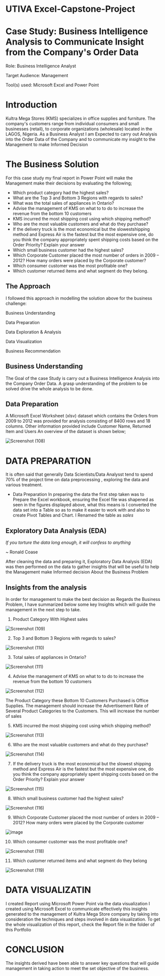 # UTIVA Excel-Capstone-Project

# Case Study: Business Intelligence Analysis to Communicate Insight from the Company's Order Data

Role: Business Intelligence Analyst

Target Audience: Management

Tool(s) used: Microsoft Excel and Power Point

# Introduction
Kultra Mega Stores (KMS) specializes in office supplies and furniture. The company's customers range from individual consumers and small businesses (retail), to corporate organizations (wholesale) located in the LAGOS, Nigeria. As a Business Analyst I am Expected to carry out Analysis into the Order Data of the Company and to communicate my insight to the Management to make Informed Decision

# The Business Solution
For this case study my final report in Power Point will make the Management make their decisions by evaluating the following;
- Which product category had the highest sales?
- What are the Top 3 and Bottom 3 Regions with regards to 
sales?
- What was the total sales of appliances in Ontario?
- Advise the management of KMS on what to to do to increase the revenue from the bottom 10 customers
- KMS incurred the most shipping cost using which shipping method?
- Who are the most valuable customers and what do they purchase?
- If the delivery truck is the most economical but the slowestshipping method and Express Air is the fastest but the most expensive one, do you think the company appropriately spent shipping costs based on the Order Priority? Explain your answer
- Which small business customer had the highest sales?
- Which Corporate Customer placed the most number of orders in 2009 – 2012? How many orders were placed by the Corporate customer?
- Which consumer customer was the most profitable one?
- Which customer returned items and what segment do they belong.

## The Approach
I followed this approach in modelling the solution above for the business challenge:

Business Understanding

Data Preparation

Data Exploration & Analysis

Data Visualization

Business Recommendation

## Business Understanding
The Goal of the case Study is carry out a Business Intelligence Analysis into the Company Order Data. A grasp understanding of the problem to be solved drive the whole analysis to be done.

## Data Preparation
A Microsoft Excel Worksheet (xlsv) dataset which contains the Orders from 2009 to 2012 was provided for analysis consisting of 8400 rows and 18 columns. Other information provided include Customer Name, Returned Item and Users
An overview of the dataset is shown below;

![Screenshot (108)](https://user-images.githubusercontent.com/96060060/174450841-353cc5ce-b4e1-4d41-802d-8455cccacf40.png)

# DATA PREPARATION
It is often said that generally Data Scientists/Data Analysst tend to spend 70% of the project time on data preprocessing , exploring the data and various treatment.

- Data Preparation
In preparing the data the first step taken was to Prepare the Excel workbook, ensuring the Excel file was shapened as seen in the figures displayed above, what this means is I converted the data set into a Table so as to make it easier to work with and also to create Pivot Tables and Chart. I Renamed the table as *sales*

## Exploratory Data Analysis (EDA)

*If you torture the data long enough, it will confess to anything*

~ Ronald Coase

After cleaning the data and preparing it, Exploratory Data Analysis (EDA) was then performed on the data to gather insights that will be useful to help the Management  make Informed decision About the Business Problem

## Insights from the analysis

In order for management to make the best decision as Regards the Business Problem,  I have summarized below some key Insights which will guide the management in the next step to take.

1. Product Category With Highest sales

![Screenshot (109)](https://user-images.githubusercontent.com/96060060/174452398-bc62dc85-0aa1-4ae2-bcc1-4093c8c74345.png)

2. Top 3 and Bottom 3 Regions with regards to sales?

![Screenshot (110)](https://user-images.githubusercontent.com/96060060/174452475-49c23142-0acb-4544-b55b-517ce19b66f6.png)

3. Total sales of appliances in Ontario?

![Screenshot (111)](https://user-images.githubusercontent.com/96060060/174452557-5e99cb1c-f94a-4dd6-83ff-ce426bd04b6c.png)

4. Advise the management of KMS on what to to do to increase the revenue from the bottom 10 customers

![Screenshot (112)](https://user-images.githubusercontent.com/96060060/174452642-7e99a908-f4de-4238-b066-6f05a5455443.png)

The Product Category these Bottom 10 Customers Purchased is Office Supplies. The management should increase the Advertisement Rate of Several Product Categories to the Customers. This will increase the number of sales

5. KMS incurred the most shipping cost using which shipping method?

![Screenshot (113)](https://user-images.githubusercontent.com/96060060/174452975-7e44b709-b3ab-4c8f-a615-c27159a8e096.png)

6. Who are the most valuable customers and what do they purchase?

![Screenshot (114)](https://user-images.githubusercontent.com/96060060/174453053-a11583e3-3eed-4eb1-a3ed-5c91a7f662a2.png)

7. If the delivery truck is the most economical but the slowest shipping method and Express Air is the fastest but the most expensive one, do you think the company appropriately spent shipping costs based on the Order Priority? Explain your answer

![Screenshot (115)](https://user-images.githubusercontent.com/96060060/174453184-d6d75a01-e56d-4a95-8fe2-3114c88781b3.png)

8. Which small business customer had the highest sales?

![Screenshot (116)](https://user-images.githubusercontent.com/96060060/174453255-fbb2a307-0e9b-4cec-83b2-6cb7b55bd087.png)

9. Which Corporate Customer placed the most number of orders in 2009 – 2012? How many orders were placed by the Corporate customer

![image](https://user-images.githubusercontent.com/96060060/174453321-b782f3b3-ef74-430c-af71-e9ea6f8fbf8d.png)

10.  Which consumer customer was the most profitable one?

![Screenshot (118)](https://user-images.githubusercontent.com/96060060/174454221-5396ffae-fa17-4dfd-9322-774591ff680e.png)

11. Which customer returned items and what segment do they belong

![Screenshot (119)](https://user-images.githubusercontent.com/96060060/174454391-bdf8ca35-2141-4d54-9c3a-62994a327650.png)

# DATA VISUALIZATIN

I created Report using Microsoft Power Point via the data visualization I created using Microsoft Excel to communicate effectively this insights generated to the management of Kultra Mega Store company by taking into consideration the techniques and steps involved in data visualization. To get the whole visualization of this report, check the Report file in the folder of this Portfolio

# CONCLUSION

The insights derived have been able to answer key questions that will guide management in taking action to meet the set objective of the business.









